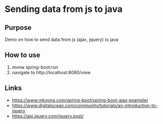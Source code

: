 # Sending data from js to java

## Purpose
Demo on how to send data from js (ajax, jquery) to java

## How to use
1. mvnw spring-boot:run
2. navigate to http://localhost:8080/view

## Links
* https://www.mkyong.com/spring-boot/spring-boot-ajax-example/
* https://www.digitalocean.com/community/tutorials/an-introduction-to-jquery
* https://api.jquery.com/jquery.post/
